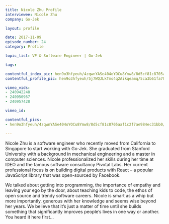 ```yaml
---
title: Nicole Zhu Profile
interviewee: Nicole Zhu
company: Go-Jek

layout: profile

date: 2017-11-09
episode_number: 24
category: Profile

topic_list: VP & Software Engineer | Go-Jek

tags:

contentful_index_pic: hen9o3hfyeuh/4zqwnYASe404oYOCu8Ymw8/8d5cf81c8705aaf1c2f7ae984ec31bb0/Nicole_Zhu_Portrait.jpg
contentful_profile_pic: hen9o3hfyeuh/5j7WQJLkTmo4q2Aikqeamq/5ca3b61fa70571909d8029aa1262a61a/Nicole_Zhu_Blue_Frame.jpg

vimeo_vids:
- 240942248
- 240950957
- 240957428

vimeo_id: 

contentful_pics:
- hen9o3hfyeuh/4zqwnYASe404oYOCu8Ymw8/8d5cf81c8705aaf1c2f7ae984ec31bb0/Nicole_Zhu_Portrait.jpg

---
```


Nicole Zhu is a software engineer who recently moved from California to Singapore to start working with Go-Jek. She graduated from Stanford University with a background in mechanical engineering and a master in computer sciences. Nicole professionalized her skills during her time at IDEO and the famous software consultancy Pivotal Labs. Her current professional focus is on building digital products with React – a popular JavaScript library that was open-sourced by Facebook.

We talked about getting into programming, the importance of empathy and leaving your ego by the door, about teaching kids to code, the ethos of open source and trendy software careers. Nicole is smart as a whip but more importantly, generous with her knowledge and seems wise beyond her years. We believe that it’s just a matter of time until she builds something that significantly improves people’s lives in one way or another. You heard it here first…
